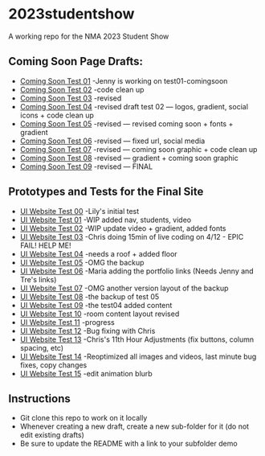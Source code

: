 # 2023studentshow
A working repo for the NMA 2023 Student Show

## Coming Soon Page Drafts:
* [Coming Soon Test 01](https://newmediaarts.github.io/2023studentshow/test01-comingsoon)
    -Jenny is working on test01-comingsoon
* [Coming Soon Test 02](https://newmediaarts.github.io/2023studentshow/test02-comingsoon)
    -code clean up
* [Coming Soon Test 03](https://newmediaarts.github.io/2023studentshow/test03-comingsoon)
    -revised
* [Coming Soon Test 04](https://newmediaarts.github.io/2023studentshow/test04-comingsoon)
    -revised draft test 02 — logos, gradient, social icons + code clean up
* [Coming Soon Test 05](https://newmediaarts.github.io/2023studentshow/test05-comingsoon)
    -revised — revised coming soon + fonts + gradient
* [Coming Soon Test 06](https://newmediaarts.github.io/2023studentshow/test06-comingsoon)
    -revised — fixed url, social media
* [Coming Soon Test 07](https://newmediaarts.github.io/2023studentshow/test07-comingsoon)
    -revised — coming soon graphic + code clean up
* [Coming Soon Test 08](https://newmediaarts.github.io/2023studentshow/test08-comingsoon)
    -revised — gradient + coming soon graphic
* [Coming Soon Test 09](https://newmediaarts.github.io/2023studentshow/test09-comingsoon)
    -revised — FINAL


## Prototypes and Tests for the Final Site
* [UI Website Test 00](https://newmediaarts.github.io/2023studentshow/ui-website-test00) 
   -Lily's initial test
* [UI Website Test 01](https://newmediaarts.github.io/2023studentshow/ui-website-test01) 
   -WIP added nav, students, video
* [UI Website Test 02](https://newmediaarts.github.io/2023studentshow/ui-website-test02) 
   -WIP update video + gradient, added fonts  
* [UI Website Test 03](https://newmediaarts.github.io/2023studentshow/ui-website-test03) 
   -Chris doing 15min of live coding on 4/12 - EPIC FAIL! HELP ME!
* [UI Website Test 04](https://newmediaarts.github.io/2023studentshow/ui-website-test04) 
   -needs a roof + added floor 
* [UI Website Test 05](https://newmediaarts.github.io/2023studentshow/ui-website-test05) 
   -OMG the backup
* [UI Website Test 06](https://newmediaarts.github.io/2023studentshow/ui-website-test06) 
   -Maria adding the portfolio links (Needs Jenny and Tre's links)
* [UI Website Test 07](https://newmediaarts.github.io/2023studentshow/ui-website-test07) 
   -OMG another version layout of the backup
* [UI Website Test 08](https://newmediaarts.github.io/2023studentshow/ui-website-test08) 
   -the backup of test 05
* [UI Website Test 09](https://newmediaarts.github.io/2023studentshow/ui-website-test09) 
   -the test04 added content
* [UI Website Test 10](https://newmediaarts.github.io/2023studentshow/ui-website-test10) 
   -room content layout revised
* [UI Website Test 11](https://newmediaarts.github.io/2023studentshow/ui-website-test11) 
   -progress
* [UI Website Test 12](https://newmediaarts.github.io/2023studentshow/ui-website-test12) 
   -Bug fixing with Chris
* [UI Website Test 13](https://newmediaarts.github.io/2023studentshow/ui-website-test13) 
   -Chris's 11th Hour Adjustments (fix buttons, column spacing, etc)
* [UI Website Test 14](https://newmediaarts.github.io/2023studentshow/ui-website-test14) 
   -Reoptimized all images and videos, last minute bug fixes, copy changes
* [UI Website Test 15](https://newmediaarts.github.io/2023studentshow/ui-website-test15) 
   -edit animation blurb


## Instructions
* Git clone this repo to work on it locally
* Whenever creating a new draft, create a new sub-folder for it (do not edit existing drafts)
* Be sure to update the README with a link to your subfolder demo
